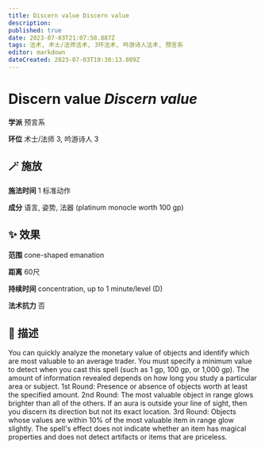```yaml
---
title: Discern value Discern value
description: 
published: true
date: 2023-07-03T21:07:58.887Z
tags: 法术, 术士/法师法术, 3环法术, 吟游诗人法术, 预言系
editor: markdown
dateCreated: 2023-07-03T19:30:13.809Z
---
```


# **Discern value** *Discern value*

**学派** 预言系 

**环位** 术士/法师 3, 吟游诗人 3

## 🪄 施放

**施法时间** 1 标准动作

**成分** 语言, 姿势, 法器 (platinum monocle worth 100 gp)

## ✨ 效果  

**范围** cone-shaped emanation

**距离** 60尺  

**持续时间** concentration, up to 1 minute/level (D) 

**法术抗力** 否

## 📖 描述

You can quickly analyze the monetary value of objects and identify which are most valuable to an average trader. You must specify a minimum value to detect when you cast this spell (such as 1 gp, 100 gp, or 1,000 gp). The amount of information revealed depends on how long you study a particular area or subject.  1st Round: Presence or absence of objects worth at least the specified amount.  2nd Round: The most valuable object in range glows brighter than all of the others. If an aura is outside your line of sight, then you discern its direction but not its exact location.  3rd Round: Objects whose values are within 10% of the most valuable item in range glow slightly.  The spell's effect does not indicate whether an item has magical properties and does not detect artifacts or items that are priceless.
    